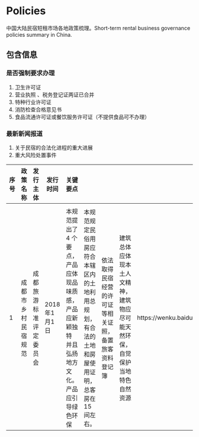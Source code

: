 # Policies
中国大陆民宿短租市场各地政策梳理。Short-term rental business governance policies summary in China.

## 包含信息
### 是否强制要求办理
1. 卫生许可证
2. 营业执照 、税务登记证两证已合并
3. 特种行业许可证
4. 消防检查合格意见书
5. 食品流通许可证或餐饮服务许可证（不提供食品可不办理）

### 最新新闻报道
1. 关于民宿的合法化进程的重大进展
2. 重大风险处置事件

| 序号 | 政策名称      | 发行主体        | 发行时间      | 关键要点                                                |                                                      |                             |                                          | 原文链接                                                                          | 备注 |
|----|-----------|-------------|-----------|-----------------------------------------------------|------------------------------------------------------|-----------------------------|------------------------------------------|-------------------------------------------------------------------------------|----|
|    |           |             |
| 1  | 成都市乡村民宿规范 | 成都旅游标准评定委员会 | 2018年1月1日 | 本规范提出了4 个要点， 产品应体现品味质感， 产品应新颖独特 并且弘扬地方文化。 产品应引导绿色环保 | 本规范规定民俗用房应符合本辖区内的土地利用总规划， 有合法的土地和房屋使用证明， 总客房在15间左右。  | 依法取得民宿经营的许可证等相关证照，备置旅客资料登记簿 | 建筑总体应体现本土人文精神， 建筑物应尽可能天然环保， 自觉保护当地特色自然资源 | https://wenku\.baidu\.com/view/9818aa780a4c2e3f5727a5e9856a561252d32104\.html |    |

